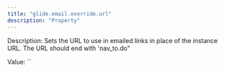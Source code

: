 ```yaml
---
title: "glide.email.override.url"
description: "Property"
---
```


Description: Sets the URL to use in emailed links in place of the instance URL. The URL should end with 'nav_to.do"

Value: ``